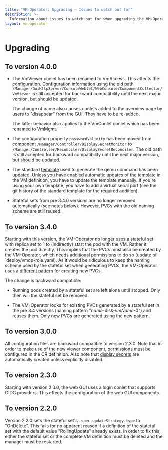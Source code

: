 ```yaml
---
title: "VM-Operator: Upgrading — Issues to watch out for"
description: >-
  Information about issues to watch out for when upgrading the VM-Operator.
layout: vm-operator
---
```


# Upgrading

## To version 4.0.0

  * The VmViewer conlet has been renamed to VmAccess. This affects the
    [configuration](https://vm-operator.jdrupes.org/user-gui.html).
    Configuration information using the old path
    `/Manager/GuiHttpServer/ConsoleWeblet/WebConsole/ComponentCollector/VmViewer`
    is still accepted for backward compatibility until the next major version,
    but should be updated.

    The change of name also causes conlets added to the overview page by
    users to "disappear" from the GUI. They have to be re-added.

    The latter behavior also applies to the VmConlet conlet which has been
    renamed to VmMgmt.

  * The configuration property `passwordValidity` has been moved from component
    `/Manager/Controller/DisplaySecretMonitor` to
    `/Manager/Controller/Reconciler/DisplaySecretReconciler`. The old path is
    still accepted for backward compatibility until the next major version,
    but should be updated.

  * The standard [template](./runner.html#stand-alone-configuration) used
    to generate the qemu command has been updated. Unless you have enabled
    automatic updates of the template in the VM definition, you have to
    update the template manually. If you're using your own template, you
    have to add a virtual serial port (see the git history of the standard
    template for the required addition).

  * Stateful sets from pre 3.4.0 versions are no longer removed automatically
    (see notes below). However, PVCs with the old naming scheme are still
    reused.

## To version 3.4.0

Starting with this version, the VM-Operator no longer uses a stateful set
with replica set to 1 to (indirectly) start the pod with the VM. Rather
it creates the pod directly. This implies that the PVCs must also be created
by the VM-Operator, which needs additional permissions to do so (update of
`deploy/vmop-role.yaml). As it would be ridiculous to keep the naming scheme
used by the stateful set when generating PVCs, the VM-Operator uses a
[different pattern](controller.html#defining-disks) for creating new PVCs.

The change is backward compatible:

  * Running pods created by a stateful set are left alone until stopped.
    Only then will the stateful set be removed.

  * The VM-Operator looks for existing PVCs generated by a stateful
    set in the pre 3.4 versions (naming pattern "*name*-disk-*vmName*-0")
    and reuses them. Only new PVCs are generated using the new pattern.

## To version 3.0.0

All configuration files are backward compatible to version 2.3.0.
Note that in order to make use of the new viewer component,
[permissions](https://mnlipp.github.io/VM-Operator/user-gui.html#control-access-to-vms)
must be configured in the CR definition. Also note that
[display secrets](https://mnlipp.github.io/VM-Operator/user-gui.html#securing-access)
are automatically created unless explicitly disabled.

## To version 2.3.0

Starting with version 2.3.0, the web GUI uses a login conlet that
supports OIDC providers. This effects the configuration of the
web GUI components.

## To version 2.2.0

Version 2.2.0 sets the stateful set's `.spec.updateStrategy.type` to
"OnDelete". This fails for no apparent reason if a definition of
the stateful set with the default value "RollingUpdate" already exists.
In order to fix this, either the stateful set or the complete VM definition
must be deleted and the manager must be restarted.
